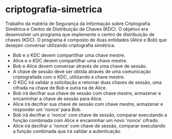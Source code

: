 # criptografia-simetrica
Trabalho da matéria de Segurança da Informação sobre Criptografia Simétrica e Centro de Distribuição de Chaves (KDC). O objetivo era desenvolver um programa que implemente o centro de distribuição de chaves (KDC). O programa é composto de duas entidades (Alice e Bob) que desejam conversar utilizando criptografia simétrica.
- Bob e o KDC devem compartilhar uma chave mestre.
- Alice e o KDC devem compartilhar uma chave mestre.
- Bob e Alice devem conversar através de uma chave de sessão.
- A chave de sessão deve ser obtida através de uma comunicação criptografada com o KDC, utilizando a chave mestre.
- O KDC irá validar a solicitação e retornar duas chaves de sessão, uma cifrada na chave de Bob e outra na de Alice.
- Bob irá decifrar sua chave de sessão com chave mestre, armazenar e encaminhar a chave de sessão para Alice.
- Alice irá decifrar sua chave de sessão com chave mestre, armazenar e responder um 'nonce' para Bob.
- Bob irá decifrar o 'nonce' com chave de sessão, comparar executando a função combinada com Alice e encaminhar um novo 'nonce' cifrado.
- Alice irá decifrar o 'nonce' com chave de sessão, comparar executando a função combinada que irá validar a autenticação.
